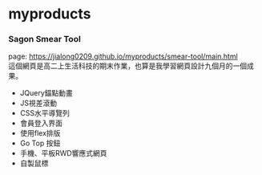 # myproducts
### Sagon Smear Tool
page: https://jialong0209.github.io/myproducts/smear-tool/main.html <br>
這個網頁是高二上生活科技的期末作業，也算是我學習網頁設計九個月的一個成果。<br>
* JQuery錨點動畫
* JS視差滾動
* CSS水平導覽列
* 會員登入界面
* 使用flex排版
* Go Top 按鈕
* 手機、平板RWD響應式網頁
* 自製鼠標
